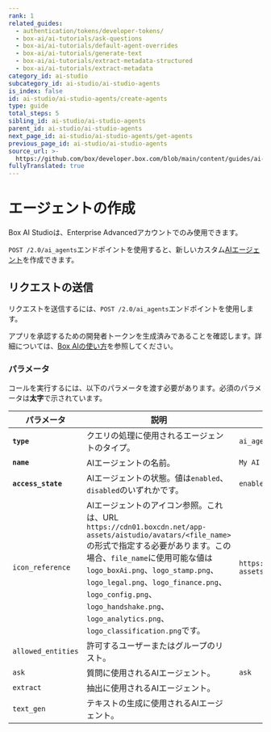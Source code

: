```yaml
---
rank: 1
related_guides:
  - authentication/tokens/developer-tokens/
  - box-ai/ai-tutorials/ask-questions
  - box-ai/ai-tutorials/default-agent-overrides
  - box-ai/ai-tutorials/generate-text
  - box-ai/ai-tutorials/extract-metadata-structured
  - box-ai/ai-tutorials/extract-metadata
category_id: ai-studio
subcategory_id: ai-studio/ai-studio-agents
is_index: false
id: ai-studio/ai-studio-agents/create-agents
type: guide
total_steps: 5
sibling_id: ai-studio/ai-studio-agents
parent_id: ai-studio/ai-studio-agents
next_page_id: ai-studio/ai-studio-agents/get-agents
previous_page_id: ai-studio/ai-studio-agents
source_url: >-
  https://github.com/box/developer.box.com/blob/main/content/guides/ai-studio/ai-studio-agents/create-agents.md
fullyTranslated: true
---
```

# エージェントの作成

<Messsage type="caution">

Box AI Studioは、Enterprise Advancedアカウントでのみ使用できます。

</Message>

`POST /2.0/ai_agents`エンドポイントを使用すると、新しいカスタム[AIエージェント][agents]を作成できます。

## リクエストの送信

リクエストを送信するには、`POST /2.0/ai_agents`エンドポイントを使用します。

アプリを承認するための開発者トークンを生成済みであることを確認します。詳細については、[Box AIの使い方][prereq]を参照してください。

<Samples id="post_ai_agents">

</Samples>

### パラメータ

コールを実行するには、以下のパラメータを渡す必要があります。必須のパラメータは**太字**で示されています。

<!--alex ignore-->

| パラメータ              | 説明                                                                                                                                                                                                                                                                                               | 例                                                                         |
| ------------------ | ------------------------------------------------------------------------------------------------------------------------------------------------------------------------------------------------------------------------------------------------------------------------------------------------ | ------------------------------------------------------------------------- |
| **`type`**         | クエリの処理に使用されるエージェントのタイプ。                                                                                                                                                                                                                                                                          | `ai_agent`                                                                |
| **`name`**         | AIエージェントの名前。                                                                                                                                                                                                                                                                                     | `My AI Agent`                                                             |
| **`access_state`** | AIエージェントの状態。値は`enabled`、`disabled`のいずれかです。                                                                                                                                                                                                                                                       | `enabled`                                                                 |
| `icon_reference`   | AIエージェントのアイコン参照。これは、URL `https://cdn01.boxcdn.net/app-assets/aistudio/avatars/<file_name>`の形式で指定する必要があります。この場合、`file_name`に使用可能な値は`logo_boxAi.png`、`logo_stamp.png`、`logo_legal.png`、`logo_finance.png`、`logo_config.png`、`logo_handshake.png`、`logo_analytics.png`、`logo_classification.png`です。 | `https://cdn01.boxcdn.net/app-assets/aistudio/avatars/logo_analytics.svg` |
| `allowed_entities` | 許可するユーザーまたはグループのリスト。                                                                                                                                                                                                                                                                             |                                                                           |
| `ask`              | 質問に使用されるAIエージェント。                                                                                                                                                                                                                                                                                | `ask`                                                                     |
| `extract`          | 抽出に使用されるAIエージェント。                                                                                                                                                                                                                                                                                |                                                                           |
| `text_gen`         | テキストの生成に使用されるAIエージェント。                                                                                                                                                                                                                                                                           |                                                                           |

<!--alex enable-->

[agents]: g://box-ai/ai-agents/index

[prereq]: g://ai-studio/getting-started-ai-studio
